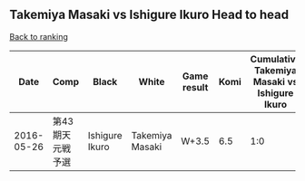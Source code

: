 ## Takemiya Masaki vs Ishigure Ikuro Head to head

[Back to ranking](../../index.md)




| **Date** | **Comp** | **Black** | **White** | **Game result** | **Komi** | **Cumulative Takemiya Masaki vs Ishigure Ikuro** | **Takemiya Masaki streak** | **Ishigure Ikuro streak** | 
| --- | --- | --- | --- | --- | --- | --- | --- | --- |
| 2016-05-26 | 第43期天元戦予選 | Ishigure Ikuro | Takemiya Masaki | W+3.5 | 6.5 | 1:0 | 1 | 0 |




